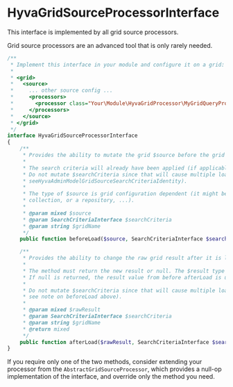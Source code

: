 # HyvaGridSourceProcessorInterface

This interface is implemented by all grid source processors.

Grid source processors are an advanced tool that is only rarely needed.

```php
/**
 * Implement this interface in your module and configure it on a grid:
 *
 * <grid>
 *   <source>
 *     ... other source config ...
 *     <processors>
 *       <processor class="Your\Module\HyvaGridProcessor\MyGridQueryProcessor"/>
 *     </processors>
 *   </source>
 * </grid>
 */
interface HyvaGridSourceProcessorInterface
{
    /**
     * Provides the ability to mutate the grid $source before the grid data is loaded.
     *
     * The search criteria will already have been applied (if applicable for a given source type).
     * Do not mutate $searchCriteria since that will cause multiple loads (it's signature changes,
     * seeHyvaAdminModelGridSourceSearchCriteriaIdentity).
     *
     * The type of $source is grid configuration dependent (it might be a Select instance, or a
     * collection, or a repository, ...).
     *
     * @param mixed $source
     * @param SearchCriteriaInterface $searchCriteria
     * @param string $gridName
     */
    public function beforeLoad($source, SearchCriteriaInterface $searchCriteria, string $gridName): void;

    /**
     * Provides the ability to change the raw grid result after it is loaded.
     *
     * The method must return the new result or null. The $result type depends on the grid configuration.
     * If null is returned, the result value from before afterLoad is used.
     *
     * Do not mutate $searchCriteria since that will cause multiple loads (because )it's signature change,
     * see note on beforeLoad above).
     *
     * @param mixed $rawResult
     * @param SearchCriteriaInterface $searchCriteria
     * @param string $gridName
     * @return mixed
     */
    public function afterLoad($rawResult, SearchCriteriaInterface $searchCriteria, string $gridName);
}
```

If you require only one of the two methods, consider extending your processor from the `AbstractGridSourceProcessor`, which provides a null-op implementation of the interface, and override only the method you need.
